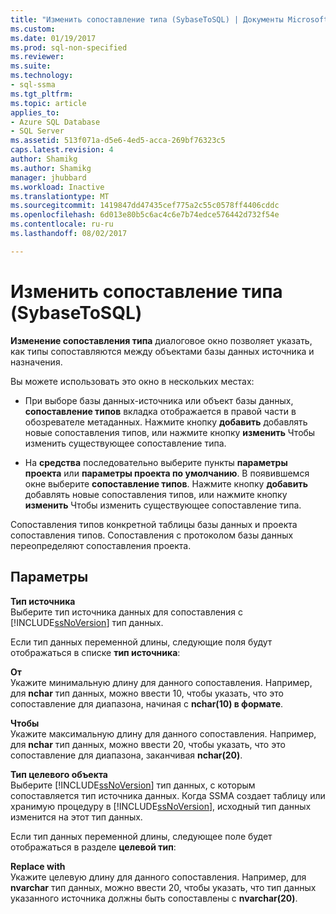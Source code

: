```yaml
---
title: "Изменить сопоставление типа (SybaseToSQL) | Документы Microsoft"
ms.custom: 
ms.date: 01/19/2017
ms.prod: sql-non-specified
ms.reviewer: 
ms.suite: 
ms.technology:
- sql-ssma
ms.tgt_pltfrm: 
ms.topic: article
applies_to:
- Azure SQL Database
- SQL Server
ms.assetid: 513f071a-d5e6-4ed5-acca-269bf76323c5
caps.latest.revision: 4
author: Shamikg
ms.author: Shamikg
manager: jhubbard
ms.workload: Inactive
ms.translationtype: MT
ms.sourcegitcommit: 1419847dd47435cef775a2c55c0578ff4406cddc
ms.openlocfilehash: 6d013e80b5c6ac4c6e7b74edce576442d732f54e
ms.contentlocale: ru-ru
ms.lasthandoff: 08/02/2017

---
```

# <a name="edit-type-mapping-sybasetosql"></a>Изменить сопоставление типа (SybaseToSQL)
**Изменение сопоставления типа** диалоговое окно позволяет указать, как типы сопоставляются между объектами базы данных источника и назначения.  
  
Вы можете использовать это окно в нескольких местах:  
  
-   При выборе базы данных-источника или объект базы данных, **сопоставление типов** вкладка отображается в правой части в обозревателе метаданных. Нажмите кнопку **добавить** добавлять новые сопоставления типов, или нажмите кнопку **изменить** Чтобы изменить существующее сопоставление типа.  
  
-   На **средства** последовательно выберите пункты **параметры проекта** или **параметры проекта по умолчанию**. В появившемся окне выберите **сопоставление типов**. Нажмите кнопку **добавить** добавлять новые сопоставления типов, или нажмите кнопку **изменить** Чтобы изменить существующее сопоставление типа.  
  
Сопоставления типов конкретной таблицы базы данных и проекта сопоставления типов. Сопоставления с протоколом базы данных переопределяют сопоставления проекта.  
  
## <a name="options"></a>Параметры  
**Тип источника**  
Выберите тип источника данных для сопоставления с [!INCLUDE[ssNoVersion](../../includes/ssnoversion_md.md)] тип данных.  
  
Если тип данных переменной длины, следующие поля будут отображаться в списке **тип источника**:  
  
**От**  
Укажите минимальную длину для данного сопоставления. Например, для **nchar** тип данных, можно ввести 10, чтобы указать, что это сопоставление для диапазона, начиная с **nchar(10) в формате**.  
  
**Чтобы**  
Укажите максимальную длину для данного сопоставления. Например, для **nchar** тип данных, можно ввести 20, чтобы указать, что это сопоставление для диапазона, заканчивая **nchar(20)**.  
  
**Тип целевого объекта**  
Выберите [!INCLUDE[ssNoVersion](../../includes/ssnoversion_md.md)] тип данных, с которым сопоставляется тип источника данных. Когда SSMA создает таблицу или хранимую процедуру в [!INCLUDE[ssNoVersion](../../includes/ssnoversion_md.md)], исходный тип данных изменится на этот тип данных.  
  
Если тип данных переменной длины, следующее поле будет отображаться в разделе **целевой тип**:  
  
**Replace with**  
Укажите целевую длину для данного сопоставления. Например, для **nvarchar** тип данных, можно ввести 20, чтобы указать, что тип данных указанного источника должны быть сопоставлены с **nvarchar(20)**.  
  


